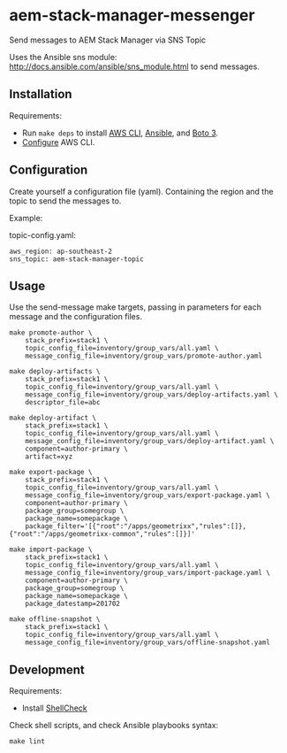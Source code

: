 # aem-stack-manager-messenger
Send messages to AEM Stack Manager via SNS Topic

Uses the Ansible sns module: http://docs.ansible.com/ansible/sns_module.html to send messages.


## Installation


Requirements:

* Run `make deps` to install [AWS CLI](http://docs.aws.amazon.com/cli/latest/userguide/installing.html), [Ansible](http://docs.ansible.com/ansible/intro_installation.html), and [Boto 3](https://boto3.readthedocs.io/en/latest/).
* [Configure](http://docs.aws.amazon.com/cli/latest/userguide/cli-chap-getting-started.html#cli-quick-configuration) AWS CLI.



## Configuration

Create yourself a configuration file (yaml). Containing the region and the topic to send the messages to.

Example:

topic-config.yaml:

```
aws_region: ap-southeast-2
sns_topic: aem-stack-manager-topic
```


## Usage

Use the send-message make targets, passing in parameters for each message and the configuration files.


```
make promote-author \
    stack_prefix=stack1 \
    topic_config_file=inventory/group_vars/all.yaml \
    message_config_file=inventory/group_vars/promote-author.yaml

```

```
make deploy-artifacts \
    stack_prefix=stack1 \
    topic_config_file=inventory/group_vars/all.yaml \
    message_config_file=inventory/group_vars/deploy-artifacts.yaml \
    descriptor_file=abc

```

```
make deploy-artifact \
    stack_prefix=stack1 \
    topic_config_file=inventory/group_vars/all.yaml \
    message_config_file=inventory/group_vars/deploy-artifact.yaml \
    component=author-primary \
    artifact=xyz
```



```
make export-package \
    stack_prefix=stack1 \
    topic_config_file=inventory/group_vars/all.yaml \
    message_config_file=inventory/group_vars/export-package.yaml \
    component=author-primary \
    package_group=somegroup \
    package_name=somepackage \
    package_filter='[{"root":"/apps/geometrixx","rules":[]},{"root":"/apps/geometrixx-common","rules":[]}]'
```


```
make import-package \
    stack_prefix=stack1 \
    topic_config_file=inventory/group_vars/all.yaml \
    message_config_file=inventory/group_vars/import-package.yaml \
    component=author-primary \
    package_group=somegroup \
    package_name=somepackage \
    package_datestamp=201702
```

```
make offline-snapshot \
    stack_prefix=stack1 \
    topic_config_file=inventory/group_vars/all.yaml \
    message_config_file=inventory/group_vars/offline-snapshot.yaml

```

## Development

Requirements:

* Install [ShellCheck](https://github.com/koalaman/shellcheck#user-content-installing)

Check shell scripts, and check Ansible playbooks syntax:
```
make lint
```
